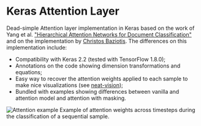 # Keras Attention Layer
Dead-simple Attention layer implementation in Keras based on the work of Yang et al. ["Hierarchical Attention Networks
for Document Classification"](https://www.cs.cmu.edu/~hovy/papers/16HLT-hierarchical-attention-networks.pdf) and on the
implementation by [Christos Baziotis](https://gist.github.com/cbaziotis/7ef97ccf71cbc14366835198c09809d2). The differences
on this implementation include:

- Compatibility with Keras 2.2 (tested with TensorFlow 1.8.0);
- Annotations on the code showing dimension transformations and equations;
- Easy way to recover the attention weights applied to each sample to make nice visualizations (see
[neat-vision](https://github.com/cbaziotis/neat-vision));
- Bundled with examples showing differences between vanilla and attention model and attention with masking.


![Attention example](https://github.com/lzfelix/keras_attention/blob/master/attention_example.png)
Example of attention weights across timesteps during the classification of a sequential sample.
